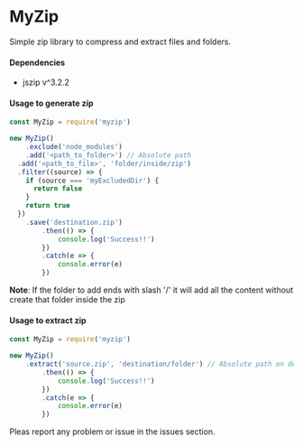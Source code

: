 # MyZip

Simple zip library to compress and extract files and folders.

#### Dependencies
- jszip v^3.2.2

#### Usage to generate zip
```javascript
const MyZip = require('myzip')

new MyZip()
	.exclude('node_modules')
	.add('<path_to_folder>') // Absolute path
  .add('<path_to_file>', 'folder/inside/zip')
  .filter((source) => {
    if (source === 'myExcludedDir') {
      return false
    }
    return true
  })
	.save('destination.zip')
		.then(() => {
			console.log('Success!!')
		})
		.catch(e => {
			console.error(e)
		})
```
**Note**: If the folder to add ends with slash '/' it will add all the content without create that folder inside the zip

#### Usage to extract zip
```javascript
const MyZip = require('myzip')

new MyZip()
	.extract('source.zip', 'destination/folder') // Absolute path on destination folder
		.then(() => {
			console.log('Success!!')
		})
		.catch(e => {
			console.error(e)
		})
```

Pleas report any problem or issue in the issues section.